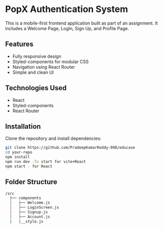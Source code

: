 # PopX Authentication System

This is a mobile-first frontend application built as part of an assignment. It includes a Welcome Page, LogIn, Sign Up, and Profile Page.

## Features
- Fully responsive design
- Styled-components for modular CSS
- Navigation using React Router
- Simple and clean UI

## Technologies Used
- React
- Styled-components
- React Router

## Installation
Clone the repository and install dependencies:

```bash
git clone https://github.com/PradeepKumarReddy-098/educase
cd your-repo
npm install
npm run dev -To start for vite+React
npm start - for React
```

## Folder Structure
```bash
/src
  ├── components
  │   ├── Welcome.js
  │   ├── LoginScreen.js
  │   ├── Signup.js
  │   ├── Account.js
  |   |__style.js
      

